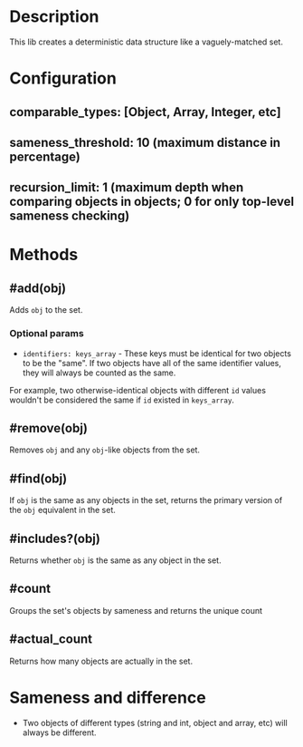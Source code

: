 # Description

This lib creates a deterministic data structure like a vaguely-matched set. 

# Configuration

## comparable_types: [Object, Array, Integer, etc]
## sameness_threshold: 10 (maximum distance in percentage)
## recursion_limit: 1 (maximum depth when comparing objects in objects; 0 for only top-level sameness checking)

# Methods

## #add(obj)
Adds `obj` to the set. 

### Optional params
* `identifiers: keys_array` - These keys must be identical for two objects to be the "same". If two objects have all of the same identifier values, they will always be counted as the same. 

For example, two otherwise-identical objects with different `id` values wouldn't be considered the same if `id` existed in `keys_array`. 

## #remove(obj)
Removes `obj` and any `obj`-like objects from the set.

## #find(obj)
If `obj` is the same as any objects in the set, returns the primary version of the `obj` equivalent in the set.

## #includes?(obj)
Returns whether `obj` is the same as any object in the set.

## #count
Groups the set's objects by sameness and returns the unique count

## #actual_count
Returns how many objects are actually in the set.

# Sameness and difference

* Two objects of different types (string and int, object and array, etc) will always be different.